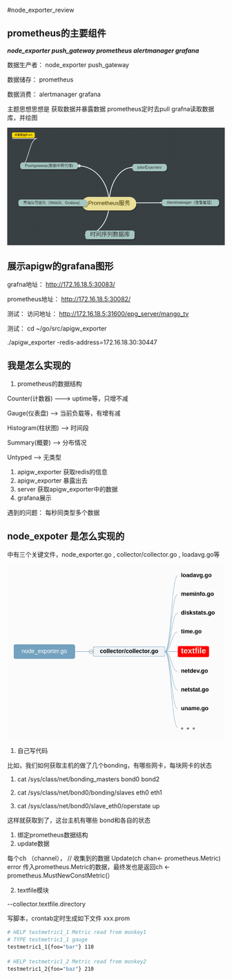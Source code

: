 #node_exporter_review

## prometheus的主要组件  

***node_exporter  push_gateway   prometheus   alertmanager grafana***

数据生产者： node_exporter  push_gateway

数据储存： prometheus

数据消费： alertmanager grafana


主题思想思想是 获取数据并暴露数据   prometheus定时去pull  grafna读取数据库，并绘图

![架构图](./../Prometheus架构-1.png)

## 展示apigw的grafana图形
grafna地址：
http://172.16.18.5:30083/

prometheus地址：
http://172.16.18.5:30082/


测试：
访问地址：
http://172.16.18.5:31600/epg_server/mango_tv


测试：
cd ~/go/src/apigw_exporter

./apigw_exporter -redis-address=172.16.18.30:30447

## 我是怎么实现的
1. prometheus的数据结构

Counter(计数器)  ---> uptime等，只增不减

Gauge(仪表盘)    --> 当前负载等，有增有减

Histogram(柱状图) --> 时间段

Summary(概要) --> 分布情况



Untyped  --> 无类型

1. apigw_exporter 获取redis的信息
2. apigw_exporter 暴露出去
3. server 获取apigw_exporter中的数据
4. grafana展示


遇到的问题： 每秒同类型多个数据


## node_expoter 是怎么实现的

中有三个关键文件，node_exporter.go , collector/collector.go , loadavg.go等

![node_exporter代码结构图](./node_exporter.png)


1. 自己写代码

比如，我们如何获取主机的做了几个bonding，有哪些网卡，每块网卡的状态

1. cat /sys/class/net/bonding_masters
bond0 bond2

2. cat /sys/class/net/bond0/bonding/slaves
eth0 eth1

3. cat /sys/class/net/bond0/slave_eth0/operstate 
up

这样就获取到了，这台主机有哪些 bond和各自的状态

1. 绑定prometheus数据结构
2. update数据



每个ch （channel），
// 收集到的数据
Update(ch chan<- prometheus.Metric) error  传入prometheus.Metric的数据，最终发也是返回ch <- prometheus.MustNewConstMetric(）


2. textfile模块

--collector.textfile.directory

写脚本，crontab定时生成如下文件 xxx.prom 
``` bash
# HELP testmetric1_1 Metric read from monkey1
# TYPE testmetric1_1 gauge
testmetric1_1{foo="bar"} 110

# HELP testmetric1_2 Metric read from monkey2
testmetric1_2{foo="baz"} 210
```